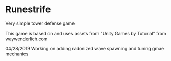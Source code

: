 # Runestrife
Very simple tower defense game

This game is based on and uses assets from "Unity Games by Tutorial" from waywenderlich.com

04/28/2019
Working on adding radonized wave spawning and tuning gmae mechanics
